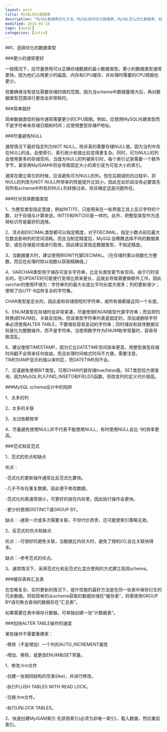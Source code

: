 ```yaml
---
layout: post
title: MySQL优化数据表
description: "MySQL数据表优化方法，MySQL如何优化数据表，MySQL怎么优化数据表，如何对MySQL进行数据表优化，MySQL优化数据表方式"
modified: 2016-03-18
tags: [mysql]
categories: [intro]
---
```

##1、选择优化的数据类型

###更小的通常更好

一般情况下，应尽量使用可以正确存储数据的最小数据类型。更小的数据类型通常更快，因为他们占用更少的磁盘、内存和CPU缓存，并处理时需要的CPU周期也更少。

但要确保没有低估需要存储的值的范围，因为当schema中数据量增大后，再对数据类型范围进行更改会非常耗时。

###简单就好

简单数据类型的操作通常需要更少的CPU周期。例如，应使用MySQL内建类型而不是字符串来存储日期和时间；应使用整型存储IP地址。

###尽量避免NULL

通常情况下最好指定列为NOT NULL，除非真的需要存储NULL值。因为当列中存在NULL的话，会使索引、索引统计和值比较变得更复杂。同时，可为NULL的列会使用更多的存储空间，当值为NULL的列被索引时，每个索引记录需要一个额外字节，甚至再MyISAM中将会导致固定大小的索引变为可变大小的索引。

通常在建立索引的时候，应该避免可为NULL的列。但在后期调优的过程中，将NULL的列改为NOT NULL所带来的性能提升比较小，因此在此阶段没有必要首先将所有schema中所有的NULL列转换过来，除非确定这是问题所在。

<!-- more -->

###针对具体数据类型

1、为整型类型指定宽度，例如INT(11)，只是用来在一些界面工具上显示字符的个数，对于存储与计算来说，INT(1)和INT(20)是一样的。此外，把整型类型作为选择标识符是最好的选择。

2、浮点和DECIMAL类型都可以指定精度，对于DECIMAL，指定小数点前后最大位数会影响列的空间消耗。而且当制定精度后，MySQL会瞧瞧选择不同的数据类型，或在存储是对值进行取舍。因此建议至指定数据类型，不指定精度。

3、当数据量大时，建议使用BIGINT代替DECIMAL。（在存储时乘以倍数化为整数，而后在处理时除以倍数以获取精确值。）

4、VARCHAR类型用于储存可变长字符串，比定长类型更节省空间。由于行时变长的，在UPDATE时可能使行变得比原来更长，这就会导致需要做额外工作。因此varchar的使用环境为：字符串列的最大长度比平均长度大很多；列的更新很少；使用了向UTF-8这样复杂的字符集。

CHAR类型是定长的，因此是和存储很短的字符串，或所有值都接近同一个长度。

5、ENUM类型在存储时会非常紧凑，尽量使用ENUM类型代替字符串；而且把列转换成ENUM后，关联会加快。但该类型字符串列表是固定的，添加或删除字符串必须使用ALTER TABLE，不要储存容易变动的字符串；同时储存和排序数据实际是化为整数操作，而不是字符串，当使用数字作为ENUM枚举常量时，容易导致混乱。

6、建议使用TIMESTAMP，因为它比DATETIME空间效率更高，用整型类型存储时间戳不会带来任何收益，而且处理时间格式时间不方便。需要注意，TIMEStAMP显示的值以来时区，而DATETIME则不会。

7、应谨避免使用BIT类型，可用CHAR代替存储true/false值。SET类型较方便查询，因为MySQL列入FIND_INSET()和FIELD()函数，但改变列的定义代价很高。

###MySQL schema设计中的陷阱

1、太多的列

2、太多的关联

3、太过依赖枚举

4、尽量避免使用NULL并不代表不能使用NULL，有时使用NULL会比-1的效率更高。

###范式和反范式

1、范式的优点和缺点

优点：

-范式化的更新操作通常比反范式化要快。

-几乎不存在重复数据，因此便于修改数据。

-范式化的表通常很小，可更好的放在内存里，因此执行操作会更快。

-更少的使用DISTINCT或GROUP BY。

缺点：-通常一次或多次需要关联，不但代价昂贵，还可能使索引策略无效。

2、反范式的优点和缺点

优点：-可很好的避免关联，当数据比内存大时，避免了随机I/O,会比关联快得多。

缺点：-参考范式的优点。

3、通常情况下，采用范式化和反范式化混合使用的方式建立高效schema。

###缓存表和汇总表

在忽略复杂、实时更新的情况下，提升性能的最好方法是在同一张表中保存衍生的冗余数据。将较简单的从schema获取的数据存储在“缓存表”，将需使用GROUP BY语句聚合查询的数据存在“汇总表”。

如果需要在表中保存计数器，可单独创建一张“计数器表”。

###加快ALTER TABLE操作的速度

某些操作不需要重建表：

-移除（不是增加）一个列的AUTO_INCREMENT属性

-增加、移除，或更改ENUM和SET常量。

1、修改.frm文件

-创建一张相同结构的空表(like)，并进行修改。

-执行FLUSH TABLES WITH READ LOCK。

-交换.frm文件。

-执行UNLOCK TABLES。

2、快速创建MyISAM索引
先禁用索引(必须为非唯一索引)，载入数据，然后重启索引。



